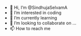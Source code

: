 - 👋 Hi, I’m @SindhujaSelvamA
- 👀 I’m interested in coding
- 🌱 I’m currently learning 
- 💞️ I’m looking to collaborate on ...
- 📫 How to reach me 

<!---
SindhujaSelvamA/SindhujaSelvamA is a ✨ special ✨ repository because its `README.md` (this file) appears on your GitHub profile.
You can click the Preview link to take a look at your changes.
--->
